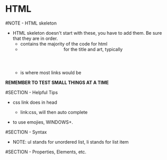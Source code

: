 # HTML


#NOTE - HTML skeleton
- HTML skeleton doesn't start with these, you have to add them. Be sure that they are in order.
    - <main> contains the majority of the code for html

    - <header> for the title and art, typically

    - <footer> is where most links would be

**REMEMBER TO TEST SMALL THINGS AT A TIME**

#SECTION - Helpful Tips

- css link does in head
    - link:css, will then auto complete

- to use emojies, WINDOWS+.

#SECTION - Syntax
- NOTE: ul stands for unordered list, li stands for list item

#SECTION - Properties, Elements, etc.


